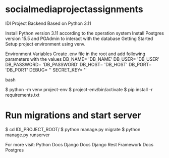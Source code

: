 # socialmediaprojectassignments

IDI Project Backend
Based on Python 3.11

Install Python version 3.11 according to the operation system
Install Postgres version 15.5 and PGAdmin to interact with the database
Getting Started
Setup project environment using venv.

Environment Variables
Create .env file in the root and add following parameters with the values
DB_NAME= 'DB_NAME'
DB_USER= 'DB_USER'
DB_PASSWORD= 'DB_PASSWORD'
DB_HOST= 'DB_HOST'
DB_PORT= 'DB_PORT'
DEBUG= ''
SECRET_KEY= ''

bash

$ python -m venv project-env
$ project-env/bin/activate
$ pip install -r requirements.txt
 
 
# Run migrations and start server
$ cd IDI_PROJECT_ROOT/
$ python manage.py migrate
$ python manage.py runserver

For more visit:
Python Docs
Django Docs
Django Rest Framework Docs
Postgres
